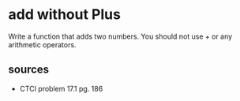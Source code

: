 # add without Plus
Write a function that adds two numbers. You should not use + or any arithmetic operators.

## sources
  - CTCI problem 17.1 pg. 186
